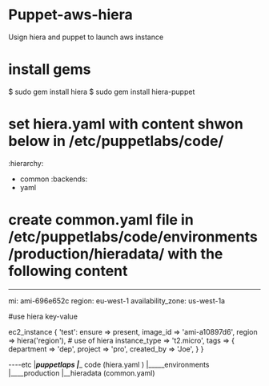 # Puppet-aws-hiera


Usign hiera and puppet to launch aws instance

# install gems

$ sudo gem install hiera
$ sudo gem install hiera-puppet

# set hiera.yaml with content shwon below in /etc/puppetlabs/code/


:hierarchy:
  - common
:backends:
  - yaml


# create common.yaml file in /etc/puppetlabs/code/environments/production/hieradata/ with the following content

---
mi: ami-696e652c
region: eu-west-1
availability_zone: us-west-1a


#use hiera key-value 

ec2_instance { 'test':
  ensure          => present,
  image_id        => 'ami-a10897d6', 
   region         => hiera('region'), # use of  hiera
  instance_type   => 't2.micro',
  tags            => {
    department => 'dep',
    project    => 'pro',
    created_by => 'Joe',
  }
}





----etc
     |___puppetlaps
          |____ code (hiera.yaml )
                |_____environments
                      |____production
                           |__hieradata (common.yaml)
                      
                      
                      
